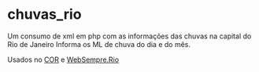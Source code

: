 # chuvas_rio

Um consumo de xml em php com as informações das chuvas na capital do Rio de Janeiro
Informa os ML de chuva do dia e do mês.

Usados no [COR](https://cor.rio/estagios-operacionais-da-cidade/) e [WebSempre.Rio](http://websempre.rio.rj.gov.br/estacoes/)

